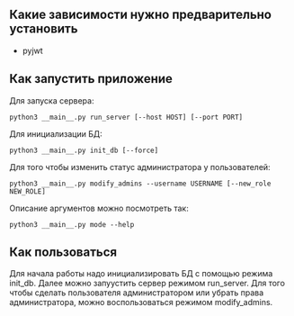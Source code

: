 ## Какие зависимости нужно предварительно установить
 - pyjwt

## Как запустить приложение
Для запуска сервера:
```
python3 __main__.py run_server [--host HOST] [--port PORT]
```
Для инициализации БД:
```
python3 __main__.py init_db [--force]
```
Для того чтобы изменить статус администратора у пользователей:
```
python3 __main__.py modify_admins --username USERNAME [--new_role NEW_ROLE]
```
Описание аргументов можно посмотреть так:
```
python3 __main__.py mode --help
```

## Как пользоваться
Для начала работы надо инициализировать БД с помощью режима init_db. Далее можно запуустить сервер режимом run_server. Для того чтобы сделать пользователя администратором или убрать права администратора, можно воспользоваться режимом modify_admins.
